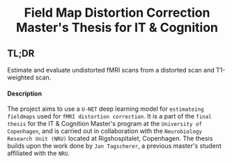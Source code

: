 <div align="center">    
 
# Field Map Distortion Correction Master's Thesis for IT & Cognition

</div>

## TL;DR
Estimate and evaluate undistorted fMRI scans from a distorted scan and T1-weighted scan.

#### Description
The project aims to use a ```U-NET``` deep learning model for ```estimateing fieldmaps``` used for ```fMRI distortion correction```. It is a part of the ```final thesis``` for the IT & Cognition Master's program at the ```University of Copenhagen```, and is carried out in collaboration with the ```Neurobiology Research Unit (NRU)``` located at Rigshospitalet, Copenhagen. The thesis builds upon the work done by ```Jan Tagscherer```, a previous master's student affiliated with the ```NRU```.

<!--
<div align="center">    
 
# Field Map AI

</div>
 
## Description
Estimate an undistorted fMRI scan from a distorted scan and an accompanying T1-weighted scan.

## Project Structure
- The `project` directory contains the main part of the code. Top-level Python files can be executed directly.
- The `scripts` directory contains useful small standalone scripts for data preparation and model visualization.

## Running it
Install all dependencies in an environment management tool of your choice. This has been tested with conda.

### Training
The following command will train a model from scratch, given a dataset that has been preprocessed such that it can be used by this project. Training will be performed on the fieldmap-based model variant and will take around 15 hours on a TITAN V GPU. If you want to train the direct model instead you can just replace the underlying model in the source code.

```bash
python project/training.py --training_dataset_path=/path/to/preprocessed/datasets/ds*/ --checkpoint_path=/path/to/checkpoint/output/ --max_epochs=100000 --batch_size=32
```

For convenience (and while my storage space allows), you can also download pre-trained checkpoints of the model. The checkpoint that has been used for evaluation in my thesis can be found [here](https://drive.google.com/file/d/1KuMoE_z6MD-NTB9IU9OVSDh6DA9KmdZM/view?usp=sharing). A set of ten checkpoints created during k-fold validation can be downloaded [here](https://drive.google.com/file/d/1_T0NINnIIHtZHG17kQIVCLLV793EtZV3/view?usp=sharing).

### Inference
Given a single sample from a dataset and a pre-trained model, `project/inference.py` will run inference on that sample in order to generate the undistorted fMRI approximation.

### Evaluation
The main script for evaluating models can be found in `project/metrics_scripts/compute_metrics.py`. Depending on the mode you set it to, it can compute a set of metrics for the direct model, the fieldmap model, and both baseline models over a given validation/test dataset. For all samples, it outputs SSIM, MSE, and correlation coefficients, as well as aggregates of these.

Furthermore, the script in `project/infer_correlation_matrices.py` can be used to create matrices of pair-wise temporal correlation between the ground-truth undistorted images and the results from both the direct and the field map model. These are saved as Numpy arrays and as corresponding VTI files to be (volume-)visualized with Paraview.

### Miscellaneous Scripts
The `scripts` directory contains a bunch of useful scripts.
- `prepare_average_fieldmap_data.py` aggregates all fieldmaps from the training split to create the model for the mean fieldmap baseline.
- `prepare_training_data.py` does everything that is necessary to convert OpenNeuro datasets into preprocessed datasets to be used with this project.
- `run_baseline_model_on_validation_samples.py` runs the paper baseline model on all samples of the validation split. These outputs can in turn be used to compute evaluation metrics.
- `sync_wandb.py` repeatedly synchronizes wandb runs from the firewalled GPU server used for training by mounting its data volume.
- `visualize_models.py` creates graphs visualizing the model architectures.

## Next Steps
There are multiple open tasks that require further exploration:

- [x] Train and evaluate models for various dataset splits, allowing for a better quantification of model performance
- [ ] Enhance the dataset by adding more OpenNeuro datasets with varying subject health and scanner types (see `dataset-candidates.md` for a list of datasets that come into question)
- [x] Compute SSIM as a metric
- [ ] Re-align and distortion-correct data after inference to show general purpose
- [ ] For the temporal correlation metric, do a z-transform of the r-values and do voxel-wise t-tests
- [ ] Also show best/worst subjects as examples rather than random ones
- [ ] Add a scatterplot similar to figure 5.7, but for each model/baseline scatterplot the performance on all subjects allowing for inspection of their distribution shape, potentially alos add a convex function that fits an ellipsoid
-->